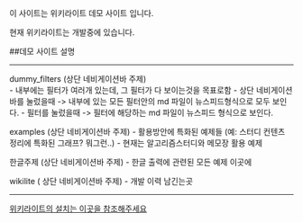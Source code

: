 이 사이트는 위키라이트 데모 사이트 입니다.

현재 위키라이트는 개발중에 있습니다.

##데모 사이트 설명

----------------------------------------------------------

dummy_filters  (상단 네비게이션바 주제)  
        - 내부에는 필터가 여러개 있는데, 그 필터가 다 보이는것을 목표로함
        - 상단 네비게이션 바를 눌렀을때 -> 내부에 있는 모든 필터안의 md 파일이 뉴스피드형식으로 모두 보인다.
        - 필터를 눌렀을때 -> 필터에 해당하는 md 파일이 뉴스피드 형식으로 보인다.

examples (상단 네비게이션바 주제)
       -  활용방안에 특화된 예제들 (예: 스터디 컨텐츠 정리에 특화된 그래프? 뭐그런..)
       -  현재는 알고리즘스터디와  메모장 활용 예제

한글주제 (상단 네비게이션바 주제)
	   -  한글 출력에 관련된 모든 예제 이곳에

wikilite ( 상단 네비게이션바 주제)
	   - 개발 이력 남긴는곳

----------------------------------------------------------

[위키라이트의 설치는 이곳을 참조해주세요](https://github.com/becxer/wikilite)
